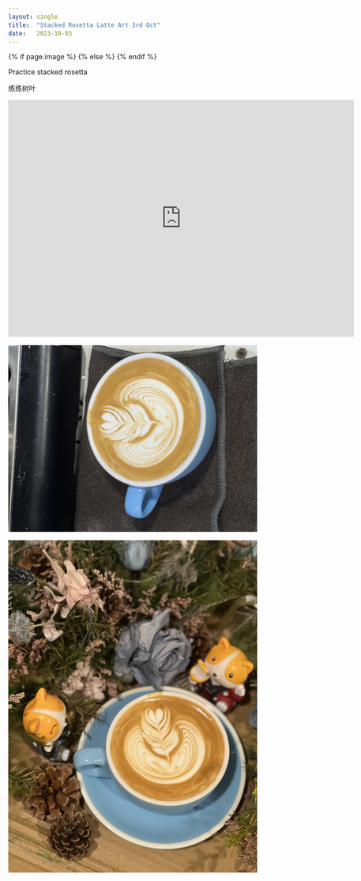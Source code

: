 ```yaml
---
layout: single
title:  "Stacked Rosetta Latte Art 3rd Oct"
date:   2023-10-03
---
```

{% if page.image %}
  <meta property="og:image" content="/assets/img/2023/10/03/IMG_8322.jpg">
{% else %}
  <meta property="og:image" content="/assets/img/2023/10/03/IMG_8322.jpg">
{% endif %}

<meta property="og:description" content="Stacked Rosetta Latte Art 3rd Oct" />


Practice stacked rosetta

练练树叶



<div class="embed-container">
  <iframe
      src="https://www.youtube.com/embed/X4971cs0dDk"
      width="700"
      height="480"
      frameborder="0"
      allowfullscreen="true">
  </iframe>
</div>



![](/assets/img/2023/10/03/IMG_8320.jpg)

![](/assets/img/2023/10/03/IMG_8322.jpg)


